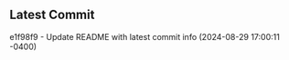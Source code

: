 
## Latest Commit
e1f98f9 - Update README with latest commit info (2024-08-29 17:00:11 -0400) <Yunxi-Zhou>
